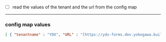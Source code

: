 - [ ] read the values of the tenant and the url from the config map 

---
### config map values
```JSON
[ { "tenantname" : "YDX", "URL" : "[https://ydx-forms.dev.yokogawa.build](https://ydx-forms.dev.yokogawa.build/)" }, { "tenantname" : "KBC", "URL" : "[https://kbc-forms.dev.yokogawa.build](https://kbc-forms.dev.yokogawa.build/)" }, { "tenantname" : "tdec", "URL" : "[https://tdec-forms.dev.yokogawa.build](https://tdec-forms.dev.yokogawa.build/)" } ]
```

